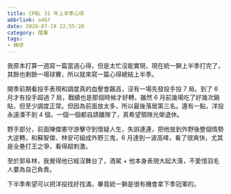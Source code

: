 ```yaml
---
title: CPBL 31 年上半季心得
abbrlink: a4b7
date: 2020-07-18 22:55:28
category: 隨筆
tags:
- 棒球
---
```

我原本打算一週寫一篇當週心得，但是太忙沒能實現，現在統一獅上半季打完了，其餘也剩餘一場球賽，所以就來寫一篇心得總結上半季。
<!-- more -->
開季前期看投手表現和調度真的血壓會飆高，沒有一場先發投手投 7 局。到了 6 月才有投手超過 7 局，戰績也是那個時候才好轉，雖然 6 月前幾場吃了好幾次鍋貼，但至少調度正常。但因為前面放太多，所以最後落居第三名。還有一點，洋投永遠湊不到 4 個，一個一個都自請離隊了，真希望領隊光榮退休。

野手部分，前面陳傑憲守游擊守到懷疑人生，失誤連連，把他放到外野後整個情勢大逆轉，和蘇智傑、林安可組成外野三鬼，6 月達到一波高峰，看了很爽快，尤其是全壘打王之爭，看得超刺激。

至於郭阜林，我覺得他已經沒舞台了，酒駕 + 他本身表現大起大落，不愛惜羽毛人要為自己負責。

下半季希望可以把洋投找好找滿，畢竟統一獅是很有機會拿下季冠軍的。